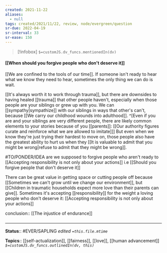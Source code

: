 ```yaml
---
created: 2021-11-22 
aliases:
  - null
tags: created/2021/11/22, review, node/evergreen/question 
sr-due: 2022-04-19
sr-interval: 33
sr-ease: 150
---
```

> [!infobox]
`$=customJS.dv_funcs.mentionedIn(dv)`

#### [[When should you forgive people who don't deserve it]] 


[[We are confined to the tools of our time]]. If someone isn't ready to hear what we know they need to hear, sometimes the only thing we can do is wait.

[[It's always worth it to work through trauma]], but there are downsides to having healed [[trauma]] that other people haven't, especially when those people are your siblings or grew up with you. We can [[sympathy|sympathize]] with our siblings in ways that other's can't, because [[We carry our childhood wounds into adulthood]].
^[Even if you are and your siblings are very different people, there are likely common elements to your stories because of you [[parents]]:
[[Our authority figures curate and reinforce what we are allowed to imitate]]]
But even when we know they're just trying their hardest to move on, those people also have the greatest ability to hurt us when they [[It is valuable to admit that you might be wrong|refuse to admit that they might be wrong]].

#TO/PONDER/IDEA are we supposed to forgive people who aren't ready to [[Accepting responsibility is not only about your actions]] i.e [[Should you forgive people that don't deserve it]]

There can be great value in getting space or cutting people off because [[Sometimes we can't grow until we change our environment]], but [[Children in traumatic households expect more love than their parents can give]]. 
Sometimes it's accepting [[responsibility]] for the weight a loving people who don't deserve it:
[[Accepting responsibility is not only about your actions]]

conclusion:: [[The injustice of endurance]]

### <hr class="footnote"/>

**Status**:: #EVER/SAPLING 
*edited `=this.file.mtime`*

**Topics**:: [[self-actualization]], [[fairness]], [[love]], [[human advancement]]
*`$=customJS.dv_funcs.outlinedIn(dv, this)`*
